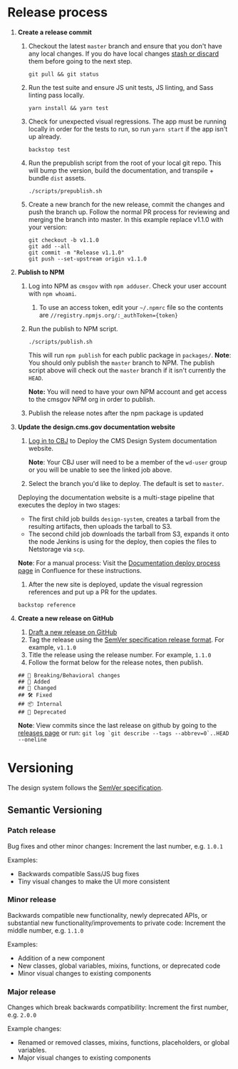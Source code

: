 # Release process

1. **Create a release commit**

   1. Checkout the latest `master` branch and ensure that you don't have any local changes. If you do have local changes [stash or discard](https://docs.gitlab.com/ee/topics/git/numerous_undo_possibilities_in_git/#quickly-save-local-changes) them before going to the next step.
      ```
      git pull && git status
      ```
   1. Run the test suite and ensure JS unit tests, JS linting, and Sass linting pass locally.
      ```
      yarn install && yarn test
      ```
   1. Check for unexpected visual regressions. The app must be running locally in order for the tests to run, so run `yarn start` if the app isn't up already.
      ```
      backstop test
      ```
   1. Run the prepublish script from the root of your local git repo. This will bump the version, build the documentation, and transpile + bundle `dist` assets.
      ```
      ./scripts/prepublish.sh
      ```
   1. Create a new branch for the new release, commit the changes and push the branch up. Follow the normal PR process for reviewing and merging the branch into master. In this example replace v1.1.0 with your version:
      ```
      git checkout -b v1.1.0
      git add --all
      git commit -m "Release v1.1.0"
      git push --set-upstream origin v1.1.0
      ```
1. **Publish to NPM**

   1. Log into NPM as `cmsgov` with `npm adduser`. Check your user account with `npm whoami`.

      1. To use an access token, edit your `~/.npmrc` file so the contents are `//registry.npmjs.org/:_authToken={token}`

   1. Run the publish to NPM script.

      ```
      ./scripts/publish.sh
      ```

      This will run `npm publish` for each public package in `packages/`.
      **Note**: You should only publish the `master` branch to NPM. The publish script above will check out the `master` branch if it isn't currently the `HEAD`.

      **Note:** You will need to have your own NPM account and get access to the cmsgov NPM org in order to publish.

   1. Publish the release notes after the npm package is updated

1. **Update the design.cms.gov documentation website**

   1. [Log in to CBJ](https://cloudbeesjenkins.cms.gov/prod-master/job/wds/job/Design%20System/job/Deploy%20design-system/) to Deploy the CMS Design System documentation website.

      **Note**: Your CBJ user will need to be a member of the `wd-user` group or you will be unable to see the linked job above.

   1. Select the branch you'd like to deploy. The default is set to `master`.

   Deploying the documentation website is a multi-stage pipeline that executes the deploy in two stages:

   - The first child job builds `design-system`, creates a tarball from the resulting artifacts, then uploads the tarball to S3.
   - The second child job downloads the tarball from S3, expands it onto the node Jenkins is using for the deploy, then copies the files to Netstorage via `scp`.

   **Note**: For a manual process: Visit the [Documentation deploy process page](https://confluence.cms.gov/display/HCDSG/Documentation+deploy+proces) in Confluence for these instructions.

   1. After the new site is deployed, update the visual regression references and put up a PR for the updates.

   ```
   backstop reference
   ```

1. **Create a new release on GitHub**

      1. [Draft a new release on GitHub](https://github.com/CMSgov/design-system/releases/new)
      1. Tag the release using the [SemVer specification release format](#versioning). For example, `v1.1.0`
      1. Title the release using the release number. For example, `1.1.0`
      1. Follow the format below for the release notes, then publish.

      ```
      ## 🚨 Breaking/Behavioral changes
      ## 🚀 Added
      ## 💅 Changed
      ## 🛠 Fixed
      ## 📦 Internal
      ## 🚫 Deprecated
      ```

      **Note**: View commits since the last release on github by going to the [releases page](https://github.com/CMSgov/design-system/releases) or run: `` git log `git describe --tags --abbrev=0`..HEAD --oneline ``


# Versioning

The design system follows the [SemVer specification](http://semver.org/).

## Semantic Versioning

### Patch release

Bug fixes and other minor changes: Increment the last number, e.g. `1.0.1`

Examples:

- Backwards compatible Sass/JS bug fixes
- Tiny visual changes to make the UI more consistent

### Minor release

Backwards compatible new functionality, newly deprecated APIs, or substantial new functionality/improvements to private code: Increment the middle number, e.g. `1.1.0`

Examples:

- Addition of a new component
- New classes, global variables, mixins, functions, or deprecated code
- Minor visual changes to existing components

### Major release

Changes which break backwards compatibility: Increment the first number, e.g. `2.0.0`

Example changes:

- Renamed or removed classes, mixins, functions, placeholders, or global variables.
- Major visual changes to existing components
